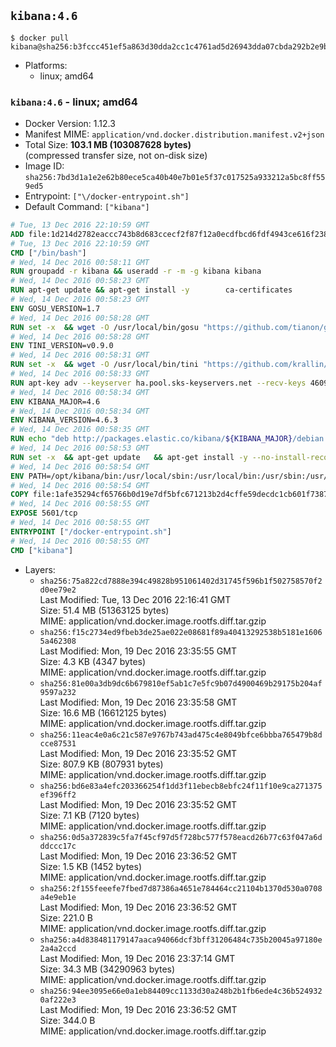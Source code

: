 ## `kibana:4.6`

```console
$ docker pull kibana@sha256:b3fccc451ef5a863d30dda2cc1c4761ad5d26943dda07cbda292b2e9b758e688
```

-	Platforms:
	-	linux; amd64

### `kibana:4.6` - linux; amd64

-	Docker Version: 1.12.3
-	Manifest MIME: `application/vnd.docker.distribution.manifest.v2+json`
-	Total Size: **103.1 MB (103087628 bytes)**  
	(compressed transfer size, not on-disk size)
-	Image ID: `sha256:7bd3d1a1e2e62b80ece5ca40b40e7b01e5f37c017525a933212a5bc8ff559ed5`
-	Entrypoint: `["\/docker-entrypoint.sh"]`
-	Default Command: `["kibana"]`

```dockerfile
# Tue, 13 Dec 2016 22:10:59 GMT
ADD file:1d214d2782eaccc743b8d683ccecf2f87f12a0ecdfbcd6fdf4943ce616f23870 in / 
# Tue, 13 Dec 2016 22:10:59 GMT
CMD ["/bin/bash"]
# Wed, 14 Dec 2016 00:58:11 GMT
RUN groupadd -r kibana && useradd -r -m -g kibana kibana
# Wed, 14 Dec 2016 00:58:23 GMT
RUN apt-get update && apt-get install -y 		ca-certificates 		wget 	--no-install-recommends && rm -rf /var/lib/apt/lists/*
# Wed, 14 Dec 2016 00:58:23 GMT
ENV GOSU_VERSION=1.7
# Wed, 14 Dec 2016 00:58:28 GMT
RUN set -x 	&& wget -O /usr/local/bin/gosu "https://github.com/tianon/gosu/releases/download/$GOSU_VERSION/gosu-$(dpkg --print-architecture)" 	&& wget -O /usr/local/bin/gosu.asc "https://github.com/tianon/gosu/releases/download/$GOSU_VERSION/gosu-$(dpkg --print-architecture).asc" 	&& export GNUPGHOME="$(mktemp -d)" 	&& gpg --keyserver ha.pool.sks-keyservers.net --recv-keys B42F6819007F00F88E364FD4036A9C25BF357DD4 	&& gpg --batch --verify /usr/local/bin/gosu.asc /usr/local/bin/gosu 	&& rm -r "$GNUPGHOME" /usr/local/bin/gosu.asc 	&& chmod +x /usr/local/bin/gosu 	&& gosu nobody true
# Wed, 14 Dec 2016 00:58:28 GMT
ENV TINI_VERSION=v0.9.0
# Wed, 14 Dec 2016 00:58:31 GMT
RUN set -x 	&& wget -O /usr/local/bin/tini "https://github.com/krallin/tini/releases/download/$TINI_VERSION/tini" 	&& wget -O /usr/local/bin/tini.asc "https://github.com/krallin/tini/releases/download/$TINI_VERSION/tini.asc" 	&& export GNUPGHOME="$(mktemp -d)" 	&& gpg --keyserver ha.pool.sks-keyservers.net --recv-keys 6380DC428747F6C393FEACA59A84159D7001A4E5 	&& gpg --batch --verify /usr/local/bin/tini.asc /usr/local/bin/tini 	&& rm -r "$GNUPGHOME" /usr/local/bin/tini.asc 	&& chmod +x /usr/local/bin/tini 	&& tini -h
# Wed, 14 Dec 2016 00:58:33 GMT
RUN apt-key adv --keyserver ha.pool.sks-keyservers.net --recv-keys 46095ACC8548582C1A2699A9D27D666CD88E42B4
# Wed, 14 Dec 2016 00:58:34 GMT
ENV KIBANA_MAJOR=4.6
# Wed, 14 Dec 2016 00:58:34 GMT
ENV KIBANA_VERSION=4.6.3
# Wed, 14 Dec 2016 00:58:35 GMT
RUN echo "deb http://packages.elastic.co/kibana/${KIBANA_MAJOR}/debian stable main" > /etc/apt/sources.list.d/kibana.list
# Wed, 14 Dec 2016 00:58:53 GMT
RUN set -x 	&& apt-get update 	&& apt-get install -y --no-install-recommends kibana=$KIBANA_VERSION 	&& chown -R kibana:kibana /opt/kibana 	&& rm -rf /var/lib/apt/lists/* 		&& sed -ri "s!^(\#\s*)?(elasticsearch\.url:).*!\2 'http://elasticsearch:9200'!" /opt/kibana/config/kibana.yml 	&& grep -q 'elasticsearch:9200' /opt/kibana/config/kibana.yml
# Wed, 14 Dec 2016 00:58:54 GMT
ENV PATH=/opt/kibana/bin:/usr/local/sbin:/usr/local/bin:/usr/sbin:/usr/bin:/sbin:/bin
# Wed, 14 Dec 2016 00:58:54 GMT
COPY file:1afe35294cf65766b0d19e7df5bfc671213b2d4cffe59decdc1cb601f7387d43 in / 
# Wed, 14 Dec 2016 00:58:55 GMT
EXPOSE 5601/tcp
# Wed, 14 Dec 2016 00:58:55 GMT
ENTRYPOINT ["/docker-entrypoint.sh"]
# Wed, 14 Dec 2016 00:58:55 GMT
CMD ["kibana"]
```

-	Layers:
	-	`sha256:75a822cd7888e394c49828b951061402d31745f596b1f502758570f2d0ee79e2`  
		Last Modified: Tue, 13 Dec 2016 22:16:41 GMT  
		Size: 51.4 MB (51363125 bytes)  
		MIME: application/vnd.docker.image.rootfs.diff.tar.gzip
	-	`sha256:f15c2734ed9fbeb3de25ae022e08681f89a40413292538b5181e16065a462308`  
		Last Modified: Mon, 19 Dec 2016 23:35:55 GMT  
		Size: 4.3 KB (4347 bytes)  
		MIME: application/vnd.docker.image.rootfs.diff.tar.gzip
	-	`sha256:81e00a3db9dc6b679810ef5ab1c7e5fc9b07d4900469b29175b204af9597a232`  
		Last Modified: Mon, 19 Dec 2016 23:35:58 GMT  
		Size: 16.6 MB (16612125 bytes)  
		MIME: application/vnd.docker.image.rootfs.diff.tar.gzip
	-	`sha256:11eac4e0a6c21c587e9767b743ad475c4e8049bfce6bbba765479b8dcce87531`  
		Last Modified: Mon, 19 Dec 2016 23:35:52 GMT  
		Size: 807.9 KB (807931 bytes)  
		MIME: application/vnd.docker.image.rootfs.diff.tar.gzip
	-	`sha256:bd6e83a4efc203366254f1dd3f11ebecb8ebfc24f11f10e9ca271375ef396ff2`  
		Last Modified: Mon, 19 Dec 2016 23:35:52 GMT  
		Size: 7.1 KB (7120 bytes)  
		MIME: application/vnd.docker.image.rootfs.diff.tar.gzip
	-	`sha256:0d5a372839c5fa7f45cf97d5f728bc577f578eacd26b77c63f047a6dddccc17c`  
		Last Modified: Mon, 19 Dec 2016 23:36:52 GMT  
		Size: 1.5 KB (1452 bytes)  
		MIME: application/vnd.docker.image.rootfs.diff.tar.gzip
	-	`sha256:2f155feeefe7fbed7d87386a4651e784464cc21104b1370d530a0708a4e9eb1e`  
		Last Modified: Mon, 19 Dec 2016 23:36:52 GMT  
		Size: 221.0 B  
		MIME: application/vnd.docker.image.rootfs.diff.tar.gzip
	-	`sha256:a4d838481179147aaca94066dcf3bff31206484c735b20045a97180e2a4a2ccd`  
		Last Modified: Mon, 19 Dec 2016 23:37:14 GMT  
		Size: 34.3 MB (34290963 bytes)  
		MIME: application/vnd.docker.image.rootfs.diff.tar.gzip
	-	`sha256:94ee3095e66e0a1eb84409cc1133d30a248b2b1fb6ede4c36b5249320af222e3`  
		Last Modified: Mon, 19 Dec 2016 23:36:52 GMT  
		Size: 344.0 B  
		MIME: application/vnd.docker.image.rootfs.diff.tar.gzip

